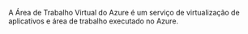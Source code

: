 A Área de Trabalho Virtual do Azure é um serviço de virtualização de aplicativos e área de trabalho executado no Azure.

 